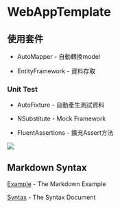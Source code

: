 # WebAppTemplate
## 使用套件
* AutoMapper - 自動轉換model

* EntityFramework - 資料存取
### Unit Test
* AutoFixture - 自動產生測試資料

* NSubstitute - Mock Framework

* FluentAssertions - 擴充Assert方法

[<img src="https://leonpoipoi.visualstudio.com/_apis/public/build/definitions/a79ba7ca-87ae-408a-9ec5-d6be38b29824/2/badge"/>](https://leonpoipoi.visualstudio.com/WebAppTemplate/_build/index?definitionId=a79ba7ca-87ae-408a-9ec5-d6be38b29824)

## Markdown Syntax
[Example](https://gist.github.com/PurpleBooth/109311bb0361f32d87a2) - The Markdown Example

[Syntax](https://markdown.tw) - The Syntax Document
